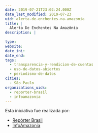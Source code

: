 ```yaml
---
date: 2019-07-21T23:02:24.000Z
date_last_modified: 2019-07-23
uid: alerta-de-enchentes-na-amazonia
title: |
  Alerta De Enchentes Na Amazônia
description: |
  
type: 
website: 
date_ini: 
date_end: 
tags:
  - transparencia-y-rendicion-de-cuentas
  - uso-de-datos-abiertos
  - periodismo-de-datos
cities: 
  - São Paulo
organizations_uids:
  - reporter-brasil
  - infoamazonia
---
```


Esta iniciativa fue realizada por:

- [Repórter Brasil](/organizaciones/reporter-brasil)
- [InfoAmazonía](/organizaciones/infoamazonia)
